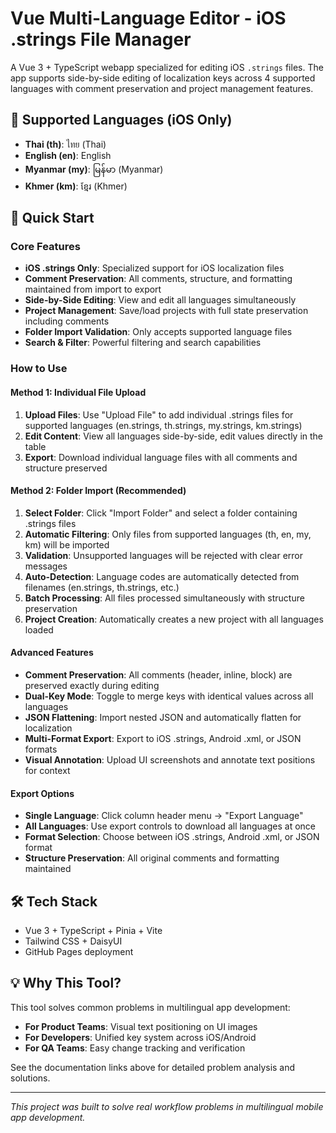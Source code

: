 # Vue Multi-Language Editor - iOS .strings File Manager

A Vue 3 + TypeScript webapp specialized for editing iOS `.strings` files. The app supports side-by-side editing of localization keys across 4 supported languages with comment preservation and project management features.

## 🎯 Supported Languages (iOS Only)
- **Thai (th)**: ไทย (Thai)
- **English (en)**: English  
- **Myanmar (my)**: မြန်မာ (Myanmar)
- **Khmer (km)**: ខ្មែរ (Khmer)

## 🚀 Quick Start

### Core Features
- **iOS .strings Only**: Specialized support for iOS localization files
- **Comment Preservation**: All comments, structure, and formatting maintained from import to export
- **Side-by-Side Editing**: View and edit all languages simultaneously
- **Project Management**: Save/load projects with full state preservation including comments
- **Folder Import Validation**: Only accepts supported language files
- **Search & Filter**: Powerful filtering and search capabilities

### How to Use

#### Method 1: Individual File Upload
1. **Upload Files**: Use "Upload File" to add individual .strings files for supported languages (en.strings, th.strings, my.strings, km.strings)
2. **Edit Content**: View all languages side-by-side, edit values directly in the table
3. **Export**: Download individual language files with all comments and structure preserved

#### Method 2: Folder Import (Recommended)
1. **Select Folder**: Click "Import Folder" and select a folder containing .strings files
2. **Automatic Filtering**: Only files from supported languages (th, en, my, km) will be imported
3. **Validation**: Unsupported languages will be rejected with clear error messages
2. **Auto-Detection**: Language codes are automatically detected from filenames (en.strings, th.strings, etc.)
3. **Batch Processing**: All files processed simultaneously with structure preservation
4. **Project Creation**: Automatically creates a new project with all languages loaded

#### Advanced Features
- **Comment Preservation**: All comments (header, inline, block) are preserved exactly during editing
- **Dual-Key Mode**: Toggle to merge keys with identical values across all languages
- **JSON Flattening**: Import nested JSON and automatically flatten for localization
- **Multi-Format Export**: Export to iOS .strings, Android .xml, or JSON formats
- **Visual Annotation**: Upload UI screenshots and annotate text positions for context

#### Export Options
- **Single Language**: Click column header menu → "Export Language"
- **All Languages**: Use export controls to download all languages at once
- **Format Selection**: Choose between iOS .strings, Android .xml, or JSON format
- **Structure Preservation**: All original comments and formatting maintained

## 🛠 Tech Stack
- Vue 3 + TypeScript + Pinia + Vite
- Tailwind CSS + DaisyUI
- GitHub Pages deployment

## 💡 Why This Tool?

This tool solves common problems in multilingual app development:
- **For Product Teams**: Visual text positioning on UI images
- **For Developers**: Unified key system across iOS/Android
- **For QA Teams**: Easy change tracking and verification

See the documentation links above for detailed problem analysis and solutions.

---

*This project was built to solve real workflow problems in multilingual mobile app development.*
